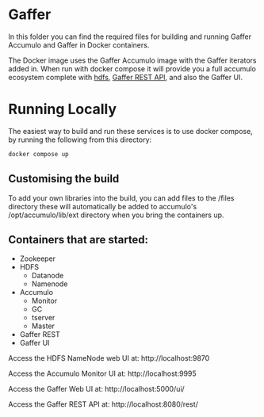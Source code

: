 Gaffer
======
In this folder you can find the required files for building and running Gaffer Accumulo and Gaffer in Docker containers.

The Docker image uses the Gaffer Accumulo image with the Gaffer iterators added in.
When run with docker compose it will provide you a full accumulo ecosystem complete with [hdfs](../hdfs), [Gaffer REST API](../gaffer-rest), and also the Gaffer UI.

# Running Locally
The easiest way to build and run these services is to use docker compose, by running the following from this directory:
```bash
docker compose up
```

## Customising the build
To add your own libraries into the build, you can add files to the /files directory these will automatically be added to 
accumulo's /opt/accumulo/lib/ext directory when you bring the containers up.

## Containers that are started:
* Zookeeper
* HDFS
    * Datanode
    * Namenode
* Accumulo
    * Monitor
    * GC
    * tserver
    * Master
* Gaffer REST
* Gaffer UI

Access the HDFS NameNode web UI at: http://localhost:9870

Access the Accumulo Monitor UI at: http://localhost:9995

Access the Gaffer Web UI at: http://localhost:5000/ui/

Access the Gaffer REST API at: http://localhost:8080/rest/
